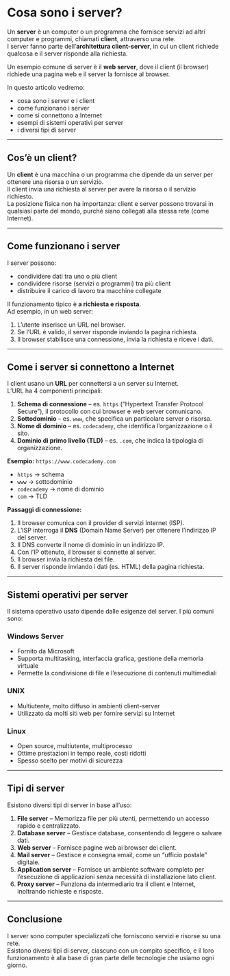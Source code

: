 # Cosa sono i server?

Un **server** è un computer o un programma che fornisce servizi ad altri computer e programmi, chiamati **client**, attraverso una rete.  
I server fanno parte dell’**architettura client-server**, in cui un client richiede qualcosa e il server risponde alla richiesta.  

Un esempio comune di server è il **web server**, dove il client (il browser) richiede una pagina web e il server la fornisce al browser.  

In questo articolo vedremo:
- cosa sono i server e i client
- come funzionano i server
- come si connettono a Internet
- esempi di sistemi operativi per server
- i diversi tipi di server

---

## Cos’è un client?

Un **client** è una macchina o un programma che dipende da un server per ottenere una risorsa o un servizio.  
Il client invia una richiesta al server per avere la risorsa o il servizio richiesto.  
La posizione fisica non ha importanza: client e server possono trovarsi in qualsiasi parte del mondo, purché siano collegati alla stessa rete (come Internet).

---

## Come funzionano i server

I server possono:
- condividere dati tra uno o più client
- condividere risorse (servizi o programmi) tra più client
- distribuire il carico di lavoro tra macchine collegate

Il funzionamento tipico è **a richiesta e risposta**.  
Ad esempio, in un web server:
1. L’utente inserisce un URL nel browser.
2. Se l’URL è valido, il server risponde inviando la pagina richiesta.
3. Il browser stabilisce una connessione, invia la richiesta e riceve i dati.

---

## Come i server si connettono a Internet

I client usano un **URL** per connettersi a un server su Internet.  
L’URL ha 4 componenti principali:

1. **Schema di connessione** – es. `https` (“Hypertext Transfer Protocol Secure”), il protocollo con cui browser e web server comunicano.
2. **Sottodominio** – es. `www`, che specifica un particolare server o risorsa.
3. **Nome di dominio** – es. `codecademy`, che identifica l’organizzazione o il sito.
4. **Dominio di primo livello (TLD)** – es. `.com`, che indica la tipologia di organizzazione.

**Esempio:** `https://www.codecademy.com`
- `https` → schema  
- `www` → sottodominio  
- `codecademy` → nome di dominio  
- `com` → TLD

**Passaggi di connessione:**
1. Il browser comunica con il provider di servizi Internet (ISP).
2. L’ISP interroga il **DNS** (Domain Name Server) per ottenere l’indirizzo IP del server.
3. Il DNS converte il nome di dominio in un indirizzo IP.
4. Con l’IP ottenuto, il browser si connette al server.
5. Il browser invia la richiesta dei file.
6. Il server risponde inviando i dati (es. HTML) della pagina richiesta.

---

## Sistemi operativi per server

Il sistema operativo usato dipende dalle esigenze del server. I più comuni sono:

### Windows Server
- Fornito da Microsoft  
- Supporta multitasking, interfaccia grafica, gestione della memoria virtuale  
- Permette la condivisione di file e l’esecuzione di contenuti multimediali  

### UNIX
- Multiutente, molto diffuso in ambienti client-server  
- Utilizzato da molti siti web per fornire servizi su Internet  

### Linux
- Open source, multiutente, multiprocesso  
- Ottime prestazioni in tempo reale, costi ridotti  
- Spesso scelto per motivi di sicurezza

---

## Tipi di server

Esistono diversi tipi di server in base all’uso:

1. **File server** – Memorizza file per più utenti, permettendo un accesso rapido e centralizzato.  
2. **Database server** – Gestisce database, consentendo di leggere o salvare dati.  
3. **Web server** – Fornisce pagine web ai browser dei client.  
4. **Mail server** – Gestisce e consegna email, come un “ufficio postale” digitale.  
5. **Application server** – Fornisce un ambiente software completo per l’esecuzione di applicazioni senza necessità di installazione lato client.  
6. **Proxy server** – Funziona da intermediario tra il client e Internet, inoltrando richieste e risposte.

---

## Conclusione

I server sono computer specializzati che forniscono servizi e risorse su una rete.  
Esistono diversi tipi di server, ciascuno con un compito specifico, e il loro funzionamento è alla base di gran parte delle tecnologie che usiamo ogni giorno.

